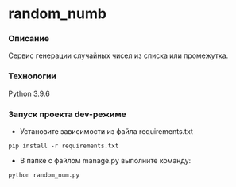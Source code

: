 # random_numb
### Описание
Сервис генерации случайных чисел из списка или промежутка.
### Технологии
Python 3.9.6
### Запуск проекта dev-режиме
- Установите зависимости из файла requirements.txt
```
pip install -r requirements.txt
``` 
- В папке с файлом manage.py выполните команду:
```
python random_num.py
